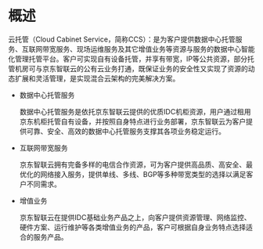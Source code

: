 # 概述 
      
云托管（Cloud Cabinet Service，简称CCS）：是为客户提供数据中心托管服务、互联网带宽服务、现场运维服务及其它增值业务等资源与服务的数据中心智能化管理托管平台。客户可实现自有设备托管，并享有带宽，IP等公共资源，部分托管机房可与京东智联云的公有云业务打通，既保证业务的安全性又实现了资源的动态扩展和灵活管理，是实现混合云架构的完美解决方案。

- 数据中心托管服务

     数据中心托管服务是依托京东智联云提供的优质IDC机柜资源，用户通过租用京东机柜托管自有设备，并按照自身特点进行业务部署，京东智联云为客户提供可靠、安全、高效的数据中心托管服务支撑其各项业务稳定运行。

- 互联网带宽服务

     京东智联云拥有完备多样的电信合作资源，可为客户提供高品质、高安全、最优化的网络接入服务，提供单线、多线、BGP等多种带宽类型的选择以满足客户不同需求。

- 增值业务

     京东智联云在提供IDC基础业务产品之上，向客户提供资源管理、网络监控、硬件方案、运行维护等各类增值业务的产品，客户可根据自身业务特点选择适合的服务产品。

